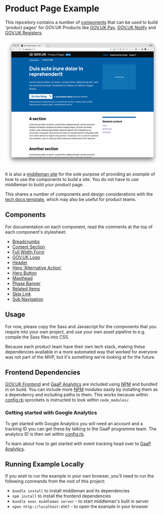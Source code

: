 # Product Page Example

This repository contains a number of [components](#components) that can be used
to build 'product pages' for GOV.UK Products like [GOV.UK Pay], [GOV.UK
Notify] and [GOV.UK Registers].

![Screenshot of the example product page](screenshot.png)

It is also a [middleman site](http://middlemanapp.com/) for the sole purpose of
providing an _example_ of how to use the components to build a site. You do not
have to use middleman to build your product page.

This shares a number of components and design considerations with the [tech docs
template](https://github.com/alphagov/tech-docs-template), which may also be
useful for product teams.


## Components

For documentation on each component, read the comments at the top of each
component's stylesheet:

- [Breadcrumbs](source/stylesheets/modules/_breadcrumbs.scss)
- [Content Section](source/stylesheets/modules/_content-section.scss)
- [Full Width Form](source/stylesheets/modules/_full-width-form.scss)
- [GOV.UK Logo](source/stylesheets/modules/_govuk-logo.scss)
- [Header](source/stylesheets/modules/_header.scss)
- [Hero 'Alternative Action'](source/stylesheets/modules/_hero-alternative-action.scss)
- [Hero Button](source/stylesheets/modules/_hero-button.scss)
- [Masthead](source/stylesheets/modules/_masthead.scss)
- [Phase Banner](source/stylesheets/modules/_phase-banner.scss)
- [Related Items](source/stylesheets/modules/_related-items.scss)
- [Skip Link](source/stylesheets/modules/_skip-link.scss)
- [Sub Navigation](source/stylesheets/modules/_sub-navigation.scss)


## Usage

For now, please copy the Sass and Javsacript for the components that you require
into your own project, and use your own asset pipeline to e.g. compile the Sass
files into CSS.

Because each product team have their own tech stack, making these dependencies
available in a more automated way that worked for everyone was not part of the
MVP, but it's something we're looking at for the future.


## Frontend Dependencies

[GOV.UK Frontend] and [GaaP Analytics] are included using [NPM] and bundled in
on build. You can include more [NPM] modules easily by installing them as a 
dependency and including paths to them. This works because within [config.rb](https://github.com/alphagov/product-page-example/blob/master/config.rb#L64) sprockets is instructed to look within
`node_modules/`.

### Getting started with Google Analytics
To get started with Google Analytics you will need an account and a tracking ID
you can get these by talking to the GaaP programme team. The analytics ID is then
set within [config.rb](https://github.com/alphagov/product-page-example/blob/master/config.rb#L34).

To learn about how to get started with event tracking head over to [GaaP Analytics].

## Running Example Locally

If you wish to run the example in your own browser, you'll need to run the
following commands from the root of this project:

- `bundle install` to install middleman and its dependencies
- `npm install` to install the frontend dependencies
- `bundle exec middleman server` - to start middleman's built in server
- `open http://localhost:4567` - to open the example in your browser


[GOV.UK Pay]: https://www.payments.service.gov.uk/
[GOV.UK Notify]: https://www.notifications.service.gov.uk/
[GOV.UK Registers]: https://registers.cloudapps.digital/

[GOV.UK Frontend]: https://github.com/alphagov/govuk-frontend
[GaaP Analytics]: https://github.com/alphagov/gaap-analytics
[NPM]: https://npmjs.com
